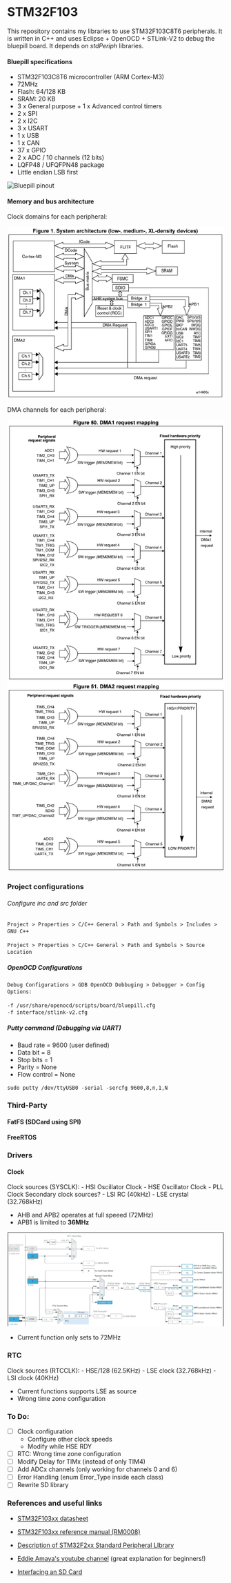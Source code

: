 # STM32F103

This repository contains my libraries to use STM32F103C8T6 peripherals. It is written in C++ and uses Eclipse + OpenOCD + STLink-V2 to debug the bluepill board. It depends on *stdPeriph* libraries.
 
#### Bluepill specifications
* STM32F103C8T6 microcontroller (ARM Cortex-M3)
* 72MHz
* Flash: 64/128 KB
* SRAM: 20 KB
* 3 x General purpose + 1 x Advanced control timers
* 2 x SPI 
* 2 x I2C
* 3 x USART
* 1 x USB
* 1 x CAN
* 37 x GPIO
* 2 x ADC / 10 channels (12 bits)
* LQFP48 / UFQFPN48 package
* Little endian LSB first

![Bluepill pinout](https://solovjov.net/reblag.dk/The-Generic-STM32F103-Pinout-Diagram.jpg)

#### Memory and bus architecture 
Clock domains for each peripheral:

![Bus architecture](images/busarchitecture.png)


DMA channels for each peripheral:

![DMA request mapping](images/dma1.PNG)
![DMA request mapping](images/dma2.png)

### Project configurations

###### Configure inc and src folder
```console
Project > Properties > C/C++ General > Path and Symbols > Includes > GNU C++

Project > Properties > C/C++ General > Path and Symbols > Source Location
```
##### OpenOCD Configurations

```console
Debug Configurations > GDB OpenOCD Debbuging > Debugger > Config Options:

-f /usr/share/openocd/scripts/board/bluepill.cfg
-f interface/stlink-v2.cfg 
```

##### Putty command (Debugging via UART)
- Baud rate = 9600 (user defined)
- Data bit = 8
- Stop bits = 1
- Parity = None
- Flow control = None

```console
sudo putty /dev/ttyUSB0 -serial -sercfg 9600,8,n,1,N
```




### Third-Party 
#### FatFS (SDCard using SPI)

#### FreeRTOS

### Drivers
#### Clock

Clock sources (SYSCLK):
	- HSI Oscillator Clock
	- HSE Oscillator Clock
	- PLL Clock
Secondary clock sources?
	- LSI RC (40kHz)
	- LSE crystal (32.768kHz)

* AHB and APB2  operates at full speeed (72MHz)
* APB1 is limited to **36MHz**

![Clock configuration](images/clock.jpg)

* Current function only sets to 72MHz

### RTC
Clock sources (RTCCLK):
	- HSE/128 (62.5KHz)
	- LSE clock (32.768kHz)
	- LSI clock (40KHz)

* Current functions supports LSE as source
* Wrong time zone configuration


### To Do:
- [ ] Clock configuration
	- Configure other clock speeds 
	- Modify while HSE RDY
- [ ] RTC: Wrong time zone configuration
- [ ] Modify Delay for TIMx (instead of only TIM4)
- [ ] Add ADCx channels (only working for channels 0 and 6)
- [ ] Error Handling (enum Error_Type inside each class)
- [ ] Rewrite SD library

### References and useful links
- [STM32F103xx datasheet](https://www.st.com/resource/en/datasheet/stm32f103c8.pdf)

- [STM32F103xx reference manual (RM0008)](https://www.st.com/resource/en/reference_manual/cd00171190-stm32f101xx-stm32f102xx-stm32f103xx-stm32f105xx-and-stm32f107xx-advanced-armbased-32bit-mcus-stmicroelectronics.pdf)

- [Description of STM32F2xx Standard Peripheral LIbrary](https://www.st.com/resource/en/user_manual/dm00023896-description-of-stm32f2xx-standard-peripheral-library-stmicroelectronics.pdf)

- [Eddie Amaya's youtube channel](https://www.youtube.com/watch?v=EX7g3_NUDgk&list=PLmY3zqJJdVeNIZ8z_yw7Db9ej3FVG0iLy) (great explanation for beginners!)

- [Interfacing an SD Card](http://www.rjhcoding.com/avrc-sd-interface-4.php)